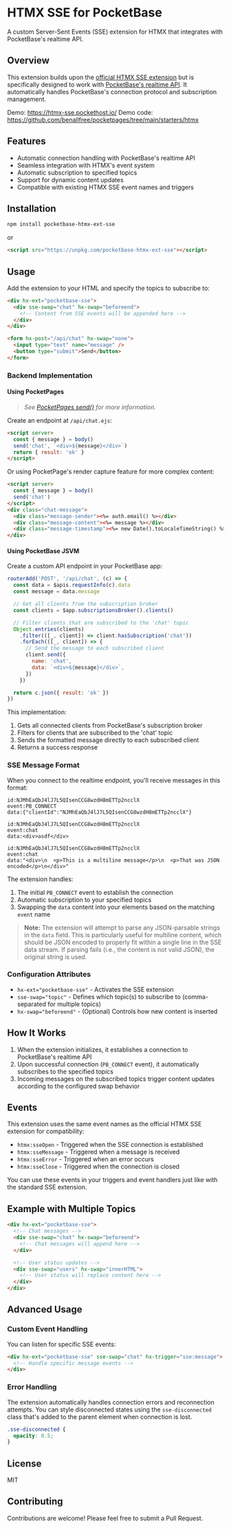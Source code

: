 # HTMX SSE for PocketBase

A custom Server-Sent Events (SSE) extension for HTMX that integrates with PocketBase's realtime API.

## Overview

This extension builds upon the [official HTMX SSE extension](https://htmx.org/extensions/sse/) but is specifically designed to work with [PocketBase's realtime API](https://pocketbase.io/docs/api-realtime/). It automatically handles PocketBase's connection protocol and subscription management.

Demo: https://htmx-sse.pockethost.io/
Demo code: https://github.com/benallfree/pocketpages/tree/main/starters/htmx

## Features

- Automatic connection handling with PocketBase's realtime API
- Seamless integration with HTMX's event system
- Automatic subscription to specified topics
- Support for dynamic content updates
- Compatible with existing HTMX SSE event names and triggers

## Installation

```bash
npm install pocketbase-htmx-ext-sse
```

or

```html
<script src="https://unpkg.com/pocketbase-htmx-ext-sse"></script>
```

## Usage

Add the extension to your HTML and specify the topics to subscribe to:

```html
<div hx-ext="pocketbase-sse">
  <div sse-swap="chat" hx-swap="beforeend">
    <!-- Content from SSE events will be appended here -->
  </div>
</div>

<form hx-post="/api/chat" hx-swap="none">
  <input type="text" name="message" />
  <button type="submit">Send</button>
</form>
```

### Backend Implementation

#### Using PocketPages

> _See [PocketPages send()](https://pocketpages.dev/docs/context-api/send) for more information._

Create an endpoint at `/api/chat.ejs`:

```html
<script server>
  const { message } = body()
  send('chat', `<div>${message}</div>`)
  return { result: 'ok' }
</script>
```

Or using PocketPage's render capture feature for more complex content:

```html
<script server>
  const { message } = body()
  send('chat')
</script>
<div class="chat-message">
  <div class="message-sender"><%= auth.email() %></div>
  <div class="message-content"><%= message %></div>
  <div class="message-timestamp"><%= new Date().toLocaleTimeString() %></div>
</div>
```

#### Using PocketBase JSVM

Create a custom API endpoint in your PocketBase app:

```javascript
routerAdd('POST', '/api/chat', (c) => {
  const data = $apis.requestInfo(c).data
  const message = data.message

  // Get all clients from the subscription broker
  const clients = $app.subscriptionsBroker().clients()

  // Filter clients that are subscribed to the 'chat' topic
  Object.entries(clients)
    .filter(([_, client]) => client.hasSubscription('chat'))
    .forEach(([_, client]) => {
      // Send the message to each subscribed client
      client.send({
        name: 'chat',
        data: `<div>${message}</div>`,
      })
    })

  return c.json({ result: 'ok' })
})
```

This implementation:

1. Gets all connected clients from PocketBase's subscription broker
2. Filters for clients that are subscribed to the 'chat' topic
3. Sends the formatted message directly to each subscribed client
4. Returns a success response

### SSE Message Format

When you connect to the realtime endpoint, you'll receive messages in this format:

```
id:NJMhEaQbJ4lJ7L5QIsenCCG8wzdH8mETTp2ncclX
event:PB_CONNECT
data:{"clientId":"NJMhEaQbJ4lJ7L5QIsenCCG8wzdH8mETTp2ncclX"}

id:NJMhEaQbJ4lJ7L5QIsenCCG8wzdH8mETTp2ncclX
event:chat
data:<div>asdf</div>

id:NJMhEaQbJ4lJ7L5QIsenCCG8wzdH8mETTp2ncclX
event:chat
data:"<div>\n  <p>This is a multiline message</p>\n  <p>That was JSON encoded</p>\n</div>"
```

The extension handles:

1. The initial `PB_CONNECT` event to establish the connection
2. Automatic subscription to your specified topics
3. Swapping the `data` content into your elements based on the matching `event` name

> **Note:** The extension will attempt to parse any JSON-parsable strings in the `data` field. This is particularly useful for multiline content, which should be JSON encoded to properly fit within a single line in the SSE data stream. If parsing fails (i.e., the content is not valid JSON), the original string is used.

### Configuration Attributes

- `hx-ext="pocketbase-sse"` - Activates the SSE extension
- `sse-swap="topic"` - Defines which topic(s) to subscribe to (comma-separated for multiple topics)
- `hx-swap="beforeend"` - (Optional) Controls how new content is inserted

## How It Works

1. When the extension initializes, it establishes a connection to PocketBase's realtime API
2. Upon successful connection (`PB_CONNECT` event), it automatically subscribes to the specified topics
3. Incoming messages on the subscribed topics trigger content updates according to the configured swap behavior

## Events

This extension uses the same event names as the official HTMX SSE extension for compatibility:

- `htmx:sseOpen` - Triggered when the SSE connection is established
- `htmx:sseMessage` - Triggered when a message is received
- `htmx:sseError` - Triggered when an error occurs
- `htmx:sseClose` - Triggered when the connection is closed

You can use these events in your triggers and event handlers just like with the standard SSE extension.

## Example with Multiple Topics

```html
<div hx-ext="pocketbase-sse">
  <!-- Chat messages -->
  <div sse-swap="chat" hx-swap="beforeend">
    <!-- Chat messages will append here -->
  </div>

  <!-- User status updates -->
  <div sse-swap="users" hx-swap="innerHTML">
    <!-- User status will replace content here -->
  </div>
</div>
```

## Advanced Usage

### Custom Event Handling

You can listen for specific SSE events:

```html
<div hx-ext="pocketbase-sse" sse-swap="chat" hx-trigger="sse:message">
  <!-- Handle specific message events -->
</div>
```

### Error Handling

The extension automatically handles connection errors and reconnection attempts. You can style disconnected states using the `sse-disconnected` class that's added to the parent element when connection is lost.

```css
.sse-disconnected {
  opacity: 0.5;
}
```

## License

MIT

## Contributing

Contributions are welcome! Please feel free to submit a Pull Request.
